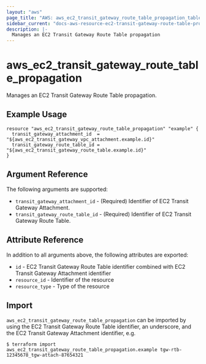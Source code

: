 ```yaml
---
layout: "aws"
page_title: "AWS: aws_ec2_transit_gateway_route_table_propagation_table_propagation"
sidebar_current: "docs-aws-resource-ec2-transit-gateway-route-table-propagation"
description: |-
  Manages an EC2 Transit Gateway Route Table propagation
---
```


# aws_ec2_transit_gateway_route_table_propagation

Manages an EC2 Transit Gateway Route Table propagation.

## Example Usage

```hcl
resource "aws_ec2_transit_gateway_route_table_propagation" "example" {
  transit_gateway_attachment_id  = "${aws_ec2_transit_gateway_vpc_attachment.example.id}"
  transit_gateway_route_table_id = "${aws_ec2_transit_gateway_route_table.example.id}"
}
```

## Argument Reference

The following arguments are supported:

* `transit_gateway_attachment_id` - (Required) Identifier of EC2 Transit Gateway Attachment.
* `transit_gateway_route_table_id` - (Required) Identifier of EC2 Transit Gateway Route Table.

## Attribute Reference

In addition to all arguments above, the following attributes are exported:

* `id` - EC2 Transit Gateway Route Table identifier combined with EC2 Transit Gateway Attachment identifier
* `resource_id` - Identifier of the resource
* `resource_type` - Type of the resource

## Import

`aws_ec2_transit_gateway_route_table_propagation` can be imported by using the EC2 Transit Gateway Route Table identifier, an underscore, and the EC2 Transit Gateway Attachment identifier, e.g.

```
$ terraform import aws_ec2_transit_gateway_route_table_propagation.example tgw-rtb-12345678_tgw-attach-87654321
```
